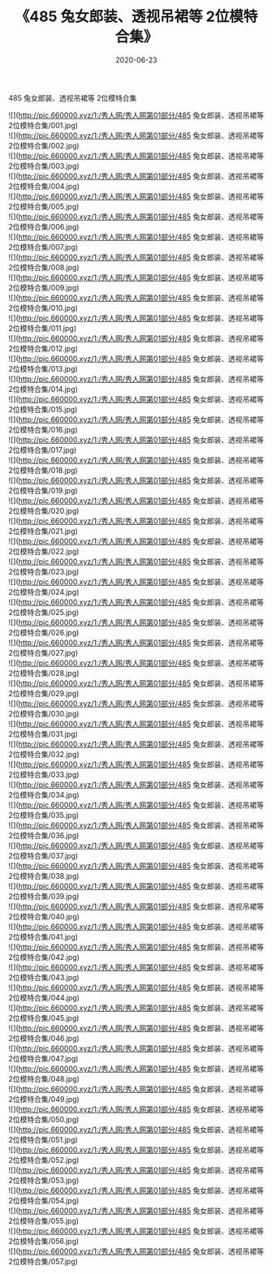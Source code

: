 ﻿---
layout: post
title:  《485 兔女郎装、透视吊裙等 2位模特合集》
date:   2020-06-23
img: http://pic.660000.xyz/1:/秀人网/秀人网第01部分/485 兔女郎装、透视吊裙等 2位模特合集/000.jpg
categories: [美女, 清纯, 唯美]
---

485 兔女郎装、透视吊裙等 2位模特合集

  ![](http://pic.660000.xyz/1:/秀人网/秀人网第01部分/485 兔女郎装、透视吊裙等 2位模特合集/001.jpg) <br> ![](http://pic.660000.xyz/1:/秀人网/秀人网第01部分/485 兔女郎装、透视吊裙等 2位模特合集/002.jpg) <br> ![](http://pic.660000.xyz/1:/秀人网/秀人网第01部分/485 兔女郎装、透视吊裙等 2位模特合集/003.jpg) <br> ![](http://pic.660000.xyz/1:/秀人网/秀人网第01部分/485 兔女郎装、透视吊裙等 2位模特合集/004.jpg) <br> ![](http://pic.660000.xyz/1:/秀人网/秀人网第01部分/485 兔女郎装、透视吊裙等 2位模特合集/005.jpg) <br> ![](http://pic.660000.xyz/1:/秀人网/秀人网第01部分/485 兔女郎装、透视吊裙等 2位模特合集/006.jpg) <br> ![](http://pic.660000.xyz/1:/秀人网/秀人网第01部分/485 兔女郎装、透视吊裙等 2位模特合集/007.jpg) <br> ![](http://pic.660000.xyz/1:/秀人网/秀人网第01部分/485 兔女郎装、透视吊裙等 2位模特合集/008.jpg) <br> ![](http://pic.660000.xyz/1:/秀人网/秀人网第01部分/485 兔女郎装、透视吊裙等 2位模特合集/009.jpg) <br> ![](http://pic.660000.xyz/1:/秀人网/秀人网第01部分/485 兔女郎装、透视吊裙等 2位模特合集/010.jpg) <br> ![](http://pic.660000.xyz/1:/秀人网/秀人网第01部分/485 兔女郎装、透视吊裙等 2位模特合集/011.jpg) <br> ![](http://pic.660000.xyz/1:/秀人网/秀人网第01部分/485 兔女郎装、透视吊裙等 2位模特合集/012.jpg) <br> ![](http://pic.660000.xyz/1:/秀人网/秀人网第01部分/485 兔女郎装、透视吊裙等 2位模特合集/013.jpg) <br> ![](http://pic.660000.xyz/1:/秀人网/秀人网第01部分/485 兔女郎装、透视吊裙等 2位模特合集/014.jpg) <br> ![](http://pic.660000.xyz/1:/秀人网/秀人网第01部分/485 兔女郎装、透视吊裙等 2位模特合集/015.jpg) <br> ![](http://pic.660000.xyz/1:/秀人网/秀人网第01部分/485 兔女郎装、透视吊裙等 2位模特合集/016.jpg) <br> ![](http://pic.660000.xyz/1:/秀人网/秀人网第01部分/485 兔女郎装、透视吊裙等 2位模特合集/017.jpg) <br> ![](http://pic.660000.xyz/1:/秀人网/秀人网第01部分/485 兔女郎装、透视吊裙等 2位模特合集/018.jpg) <br> ![](http://pic.660000.xyz/1:/秀人网/秀人网第01部分/485 兔女郎装、透视吊裙等 2位模特合集/019.jpg) <br> ![](http://pic.660000.xyz/1:/秀人网/秀人网第01部分/485 兔女郎装、透视吊裙等 2位模特合集/020.jpg) <br> ![](http://pic.660000.xyz/1:/秀人网/秀人网第01部分/485 兔女郎装、透视吊裙等 2位模特合集/021.jpg) <br> ![](http://pic.660000.xyz/1:/秀人网/秀人网第01部分/485 兔女郎装、透视吊裙等 2位模特合集/022.jpg) <br> ![](http://pic.660000.xyz/1:/秀人网/秀人网第01部分/485 兔女郎装、透视吊裙等 2位模特合集/023.jpg) <br> ![](http://pic.660000.xyz/1:/秀人网/秀人网第01部分/485 兔女郎装、透视吊裙等 2位模特合集/024.jpg) <br> ![](http://pic.660000.xyz/1:/秀人网/秀人网第01部分/485 兔女郎装、透视吊裙等 2位模特合集/025.jpg) <br> ![](http://pic.660000.xyz/1:/秀人网/秀人网第01部分/485 兔女郎装、透视吊裙等 2位模特合集/026.jpg) <br> ![](http://pic.660000.xyz/1:/秀人网/秀人网第01部分/485 兔女郎装、透视吊裙等 2位模特合集/027.jpg) <br> ![](http://pic.660000.xyz/1:/秀人网/秀人网第01部分/485 兔女郎装、透视吊裙等 2位模特合集/028.jpg) <br> ![](http://pic.660000.xyz/1:/秀人网/秀人网第01部分/485 兔女郎装、透视吊裙等 2位模特合集/029.jpg) <br> ![](http://pic.660000.xyz/1:/秀人网/秀人网第01部分/485 兔女郎装、透视吊裙等 2位模特合集/030.jpg) <br> ![](http://pic.660000.xyz/1:/秀人网/秀人网第01部分/485 兔女郎装、透视吊裙等 2位模特合集/031.jpg) <br> ![](http://pic.660000.xyz/1:/秀人网/秀人网第01部分/485 兔女郎装、透视吊裙等 2位模特合集/032.jpg) <br> ![](http://pic.660000.xyz/1:/秀人网/秀人网第01部分/485 兔女郎装、透视吊裙等 2位模特合集/033.jpg) <br> ![](http://pic.660000.xyz/1:/秀人网/秀人网第01部分/485 兔女郎装、透视吊裙等 2位模特合集/034.jpg) <br> ![](http://pic.660000.xyz/1:/秀人网/秀人网第01部分/485 兔女郎装、透视吊裙等 2位模特合集/035.jpg) <br> ![](http://pic.660000.xyz/1:/秀人网/秀人网第01部分/485 兔女郎装、透视吊裙等 2位模特合集/036.jpg) <br> ![](http://pic.660000.xyz/1:/秀人网/秀人网第01部分/485 兔女郎装、透视吊裙等 2位模特合集/037.jpg) <br> ![](http://pic.660000.xyz/1:/秀人网/秀人网第01部分/485 兔女郎装、透视吊裙等 2位模特合集/038.jpg) <br> ![](http://pic.660000.xyz/1:/秀人网/秀人网第01部分/485 兔女郎装、透视吊裙等 2位模特合集/039.jpg) <br> ![](http://pic.660000.xyz/1:/秀人网/秀人网第01部分/485 兔女郎装、透视吊裙等 2位模特合集/040.jpg) <br> ![](http://pic.660000.xyz/1:/秀人网/秀人网第01部分/485 兔女郎装、透视吊裙等 2位模特合集/041.jpg) <br> ![](http://pic.660000.xyz/1:/秀人网/秀人网第01部分/485 兔女郎装、透视吊裙等 2位模特合集/042.jpg) <br> ![](http://pic.660000.xyz/1:/秀人网/秀人网第01部分/485 兔女郎装、透视吊裙等 2位模特合集/043.jpg) <br> ![](http://pic.660000.xyz/1:/秀人网/秀人网第01部分/485 兔女郎装、透视吊裙等 2位模特合集/044.jpg) <br> ![](http://pic.660000.xyz/1:/秀人网/秀人网第01部分/485 兔女郎装、透视吊裙等 2位模特合集/045.jpg) <br> ![](http://pic.660000.xyz/1:/秀人网/秀人网第01部分/485 兔女郎装、透视吊裙等 2位模特合集/046.jpg) <br> ![](http://pic.660000.xyz/1:/秀人网/秀人网第01部分/485 兔女郎装、透视吊裙等 2位模特合集/047.jpg) <br> ![](http://pic.660000.xyz/1:/秀人网/秀人网第01部分/485 兔女郎装、透视吊裙等 2位模特合集/048.jpg) <br> ![](http://pic.660000.xyz/1:/秀人网/秀人网第01部分/485 兔女郎装、透视吊裙等 2位模特合集/049.jpg) <br> ![](http://pic.660000.xyz/1:/秀人网/秀人网第01部分/485 兔女郎装、透视吊裙等 2位模特合集/050.jpg) <br> ![](http://pic.660000.xyz/1:/秀人网/秀人网第01部分/485 兔女郎装、透视吊裙等 2位模特合集/051.jpg) <br> ![](http://pic.660000.xyz/1:/秀人网/秀人网第01部分/485 兔女郎装、透视吊裙等 2位模特合集/052.jpg) <br> ![](http://pic.660000.xyz/1:/秀人网/秀人网第01部分/485 兔女郎装、透视吊裙等 2位模特合集/053.jpg) <br> ![](http://pic.660000.xyz/1:/秀人网/秀人网第01部分/485 兔女郎装、透视吊裙等 2位模特合集/054.jpg) <br> ![](http://pic.660000.xyz/1:/秀人网/秀人网第01部分/485 兔女郎装、透视吊裙等 2位模特合集/055.jpg) <br> ![](http://pic.660000.xyz/1:/秀人网/秀人网第01部分/485 兔女郎装、透视吊裙等 2位模特合集/056.jpg) <br> ![](http://pic.660000.xyz/1:/秀人网/秀人网第01部分/485 兔女郎装、透视吊裙等 2位模特合集/057.jpg) <br>